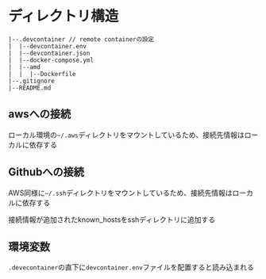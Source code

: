 # ディレクトリ構造

```
|--.devcontainer // remote containerの設定
|  |--devcontainer.env
|  |--devcontainer.json
|  |--docker-compose.yml
|  |--amd
|  |  |--Dockerfile
|--.gitignore
|--README.md
```

## awsへの接続
ローカル環境の`~/.aws`ディレクトリをマウントしているため、接続先情報はローカルに依存する

## Githubへの接続
AWS同様に`~/.ssh`ディレクトリをマウントしているため、接続先情報はローカルに依存する

接続情報が追加されたknown_hostsをsshディレクトリに追加する

## 環境変数
`.devecontainer`の直下に`devcontainer.env`ファイルを配置すると読み込まれる